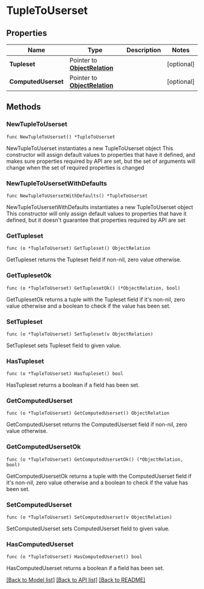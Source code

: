 # TupleToUserset

## Properties

Name | Type | Description | Notes
------------ | ------------- | ------------- | -------------
**Tupleset** | Pointer to [**ObjectRelation**](ObjectRelation.md) |  | [optional] 
**ComputedUserset** | Pointer to [**ObjectRelation**](ObjectRelation.md) |  | [optional] 

## Methods

### NewTupleToUserset

`func NewTupleToUserset() *TupleToUserset`

NewTupleToUserset instantiates a new TupleToUserset object
This constructor will assign default values to properties that have it defined,
and makes sure properties required by API are set, but the set of arguments
will change when the set of required properties is changed

### NewTupleToUsersetWithDefaults

`func NewTupleToUsersetWithDefaults() *TupleToUserset`

NewTupleToUsersetWithDefaults instantiates a new TupleToUserset object
This constructor will only assign default values to properties that have it defined,
but it doesn't guarantee that properties required by API are set

### GetTupleset

`func (o *TupleToUserset) GetTupleset() ObjectRelation`

GetTupleset returns the Tupleset field if non-nil, zero value otherwise.

### GetTuplesetOk

`func (o *TupleToUserset) GetTuplesetOk() (*ObjectRelation, bool)`

GetTuplesetOk returns a tuple with the Tupleset field if it's non-nil, zero value otherwise
and a boolean to check if the value has been set.

### SetTupleset

`func (o *TupleToUserset) SetTupleset(v ObjectRelation)`

SetTupleset sets Tupleset field to given value.

### HasTupleset

`func (o *TupleToUserset) HasTupleset() bool`

HasTupleset returns a boolean if a field has been set.

### GetComputedUserset

`func (o *TupleToUserset) GetComputedUserset() ObjectRelation`

GetComputedUserset returns the ComputedUserset field if non-nil, zero value otherwise.

### GetComputedUsersetOk

`func (o *TupleToUserset) GetComputedUsersetOk() (*ObjectRelation, bool)`

GetComputedUsersetOk returns a tuple with the ComputedUserset field if it's non-nil, zero value otherwise
and a boolean to check if the value has been set.

### SetComputedUserset

`func (o *TupleToUserset) SetComputedUserset(v ObjectRelation)`

SetComputedUserset sets ComputedUserset field to given value.

### HasComputedUserset

`func (o *TupleToUserset) HasComputedUserset() bool`

HasComputedUserset returns a boolean if a field has been set.


[[Back to Model list]](../README.md#documentation-for-models) [[Back to API list]](../README.md#documentation-for-api-endpoints) [[Back to README]](../README.md)


